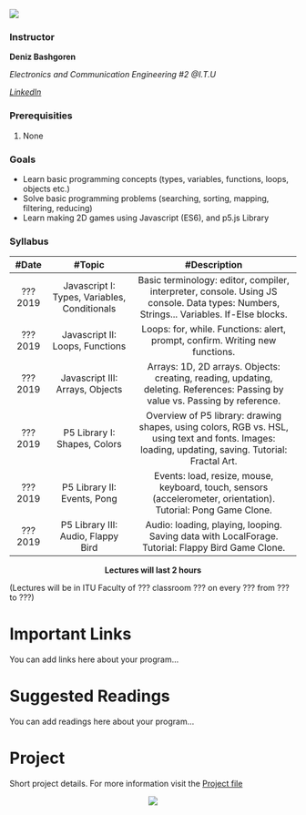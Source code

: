 [![](https://ituacm.com/wp-content/uploads/2017/12/fb-tes-720p-1024x576.png)](https://ituacm.com/wp-content/uploads/2017/12/fb-tes-720p-1024x576.png)

### Instructor

**Deniz Bashgoren**

*Electronics and Communication Engineering #2 @I.T.U*

[*LinkedIn*](https://www.linkedin.com/in/deniz-basgoren)

### Prerequisities
1. None

### Goals
* Learn basic programming concepts (types, variables, functions, loops, objects etc.)
* Solve basic programming problems (searching, sorting, mapping, filtering, reducing)
* Learn making 2D games using Javascript (ES6), and p5.js Library

### Syllabus

|  #Date |  #Topic  | #Description  |
| :------------: | :------------: | :------------: |
| ??? 2019 | Javascript I: Types, Variables, Conditionals | Basic terminology: editor, compiler, interpreter, console. Using JS console. Data types: Numbers, Strings... Variables. If-Else blocks. |
| ??? 2019  | Javascript II: Loops, Functions  | Loops: for, while. Functions: alert, prompt, confirm. Writing new functions.  |
| ??? 2019  | Javascript III: Arrays, Objects  | Arrays: 1D, 2D arrays. Objects: creating, reading, updating, deleting. References: Passing by value vs. Passing by reference.  |
| ??? 2019  | P5 Library I: Shapes, Colors  | Overview of P5 library: drawing shapes, using colors, RGB vs. HSL, using text and fonts. Images: loading, updating, saving. Tutorial: Fractal Art.  |
| ??? 2019  | P5 Library II: Events, Pong | Events: load, resize, mouse, keyboard, touch, sensors (accelerometer, orientation). Tutorial: Pong Game Clone.  |
| ??? 2019  |  P5 Library III: Audio, Flappy Bird | Audio: loading, playing, looping. Saving data with LocalForage. Tutorial: Flappy Bird Game Clone. |


<p align="center"><b>Lectures will last 2 hours</b></p>

(Lectures will be in ITU Faculty of ??? classroom ??? on every ??? from ??? to ???)

# Important Links

You can add links here about your program...

# Suggested Readings

You can add readings here about your program...

# Project
Short project details. For more information visit the [Project file](/Project)


<p align="center">
  <a href="//ituacm.com" target="_blank">
    <img src="https://ituacm.com/wp-content/uploads/2017/08/itu-logo.png">
  </a>
</p>
